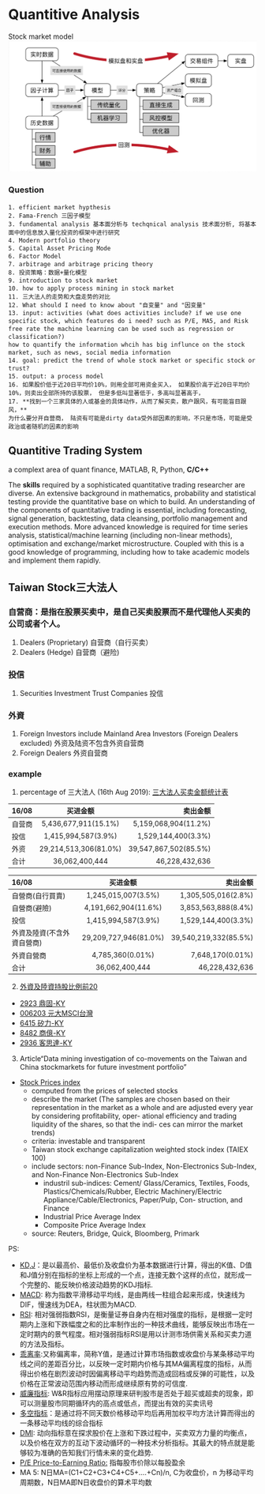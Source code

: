 # Quantitive Analysis

Stock market model
![image](historicalSystem.png)

### Question

```mark
1. efficient market hypthesis
2. Fama-French 三因子模型
3. fundamental analysis 基本面分析与 techqnical analysis 技术面分析, 将基本面中的信息放入量化投资的框架中进行研究
4. Modern portfolio theory
5. Capital Asset Pricing Mode
6. Factor Model
7. arbitrage and arbitrage pricing theory
8. 投资策略：数据+量化模型
9. introduction to stock market
10. how to apply process mining in stock market
11. 三大法人的走势和大盘走势的对比
12. What should I need to know about "自变量" and "因变量"
13. input: activities (what does activities include? if we use one specific stock, which features do i need? such as P/E, MA5, and Risk free rate the machine learning can be used such as regression or classification?)
how to quantify the information whcih has big influnce on the stock market, such as news, social media information
14. goal: predict the trend of whole stock market or specific stock or trust?
15. output: a process model
16. 如果股价低于近20日平均价10%，则用全部可用资金买入， 如果股价高于近20日平均价10%，则卖出全部所持的该股票， 但是多低叫显著低于，多高叫显著高于，
17. **找到一个三家具体的人或基金的具体动作，从而了解买卖，散户跟风，有可能盲目跟风，**
为什么要分开自营商， 陆资有可能是dirty data受外部因素的影响，不只是市场，可能是受政治或者随机的因素的影响
```
## Quantitive Trading System
a complext area of quant finance, MATLAB, R, Python, **C/C++** 

The **skills** required by a sophisticated quantitative trading researcher are diverse. An extensive background in mathematics, probability and statistical testing provide the quantitative base on which to build. An understanding of the components of quantitative trading is essential, including forecasting, signal generation, backtesting, data cleansing, portfolio management and execution methods. More advanced knowledge is required for time series analysis, statistical/machine learning (including non-linear methods), optimisation and exchange/market microstructure. Coupled with this is a good knowledge of programming, including how to take academic models and implement them rapidly.
## Taiwan Stock三大法人
### 自营商：是指在股票买卖中，是自己买卖股票而不是代理他人买卖的公司或者个人。
1. Dealers (Proprietary) 自营商（自行买卖）
2. Dealers (Hedge) 自营商（避险)

### 投信
1. Securities Investment Trust Companies 投信

### 外資
1. Foreign Investors include Mainland Area Investors (Foreign Dealers excluded) 外资及陆资不包含外资自营商
2. Foreign Dealers 外资自营商

### example
1. percentage of 三大法人 (16th Aug 2019): [三大法人买卖金额统计表](https://www.twse.com.tw/zh/page/trading/fund/BFI82U.html)


| 16/08        | 买进金额        | 卖出金额        |
| :--         |     :---:      |          ---: |
| 自营商         | 5,436,677,911(15.1%)     | 5,159,068,904(11.2%)    |
| 投信          | 1,415,994,587(3.9%)       | 1,529,144,400(3.3%)      |
| 外资           | 29,214,513,306(81.0%)       | 39,547,867,502(85.5%)      |
| 合计                  | 36,062,400,444	       | 46,228,432,636      |


| 16/08        | 买进金额        | 卖出金额        |
| :------          |     :---:        |          ---: |
| 自營商(自行買賣) | 1,245,015,007(3.5%)  | 1,305,505,016(2.8%)|
| 自營商(避險)     | 4,191,662,904(11.6%)| 3,853,563,888(8.4%)|
| 投信            |1,415,994,587(3.9%)| 1,529,144,400(3.3%)  |
| 外資及陸資(不含外資自營商)| 29,209,727,946(81.0%)|39,540,219,332(85.5%)    |
| 外資自營商       | 4,785,360(0.01%)       | 7,648,170(0.01%)|
| 合计            | 36,062,400,444	| 46,228,432,636      |

2. [外資及陸資持股比例前20](https://www.twse.com.tw/zh/page/trading/fund/MI_QFIIS_sort_20.html)
- [2923 鼎固-KY](https://tw.stock.yahoo.com/q/ts?s=2923)
- [006203 元大MSCI台灣](https://tw.stock.yahoo.com/q/ta?s=006203)
- [6415 矽力-KY](https://tw.stock.yahoo.com/q/bc?s=6415)
- [8482 商億-KY](https://tw.stock.yahoo.com/q/bc?s=8482)
- [2936 客思達-KY](https://tw.stock.yahoo.com/q/bc?s=2936)

3. Article“Data mining investigation of co-movements on the Taiwan and China stockmarkets for future investment portfolio”

- [Stock Prices index](https://wiki.mbalib.com/wiki/%E8%82%A1%E7%A5%A8%E4%BB%B7%E6%A0%BC%E6%8C%87%E6%95%B0)
	- computed from the prices of selected stocks
	- describe the market (The samples are chosen based on their representation in the market as a whole and are adjusted every year by considering profitability, oper- ational efficiency and trading liquidity of the shares, so that the indi- ces can mirror the market trends)
	- criteria: investable and transparent
	- Taiwan stock exchange capitalization weighted stock index (TAIEX 100)
	- include sectors: non-Finance Sub-Index, Non-Electronics Sub-Index, and Non-Finance Non-Electronics Sub-Index
		- industril sub-indices: Cement/ Glass/Ceramics, Textiles, Foods, Plastics/Chemicals/Rubber, Electric Machinery/Electric Appliance/Cable/Electronics, Paper/Pulp, Con- struction, and Finance
		- Industrial Price Average Index
		- Composite Price Average Index
	- source: Reuters, Bridge, Quick, Bloomberg, Primark




PS:

- [KD,J](http://www.zqt888.cn/html/cgxt/4966.html)：是以最高价、最低价及收盘价为基本数据进行计算，得出的K值、D值和J值分别在指标的坐标上形成的一个点，连接无数个这样的点位，就形成一个完整的、能反映价格波动趋势的KDJ指标.
- [MACD](http://www.zqt888.cn/html/cgxt/4965.html): 称为指数平滑移动平均线，是由两线一柱组合起来形成，快速线为DIF，慢速线为DEA，柱状图为MACD.
- [RSI](http://www.zqt888.cn/html/cgxt/4967.html): 相对强弱指数RSI，是衡量证券自身内在相对强度的指标，是根据一定时期内上涨和下跌幅度之和的比率制作出的一种技术曲线，能够反映出市场在一定时期内的景气程度。相对强弱指标RSI是用以计测市场供需关系和买卖力道的方法及指标。
- [乖离率](https://www.zcaijing.com/bias/79981.html):又称偏离率，简称Y值，是通过计算市场指数或收盘价与某条移动平均线之间的差距百分比，以反映一定时期内价格与其MA偏离程度的指标，从而得出价格在剧烈波动时因偏离移动平均趋势而造成回档或反弹的可能性，以及价格在正常波动范围内移动而形成继续原有势的可信度.
- [威廉指标](https://www.zcaijing.com/dxbzmmd/208581.html): W&R指标应用摆动原理来研判股市是否处于超买或超卖的现象，即可以测量股市同期循环内的高点或低点，而提出有效的买卖讯号
- [多空指标](https://www.zcaijing.com/kxianjishuzhibiao/1275.html)：是通过将不同天数价格移动平均后再用加权平均方法计算而得出的一条移动平均线的综合指标
- [DMI](http://www.zqt888.cn/html/cgxt/1579.html): 动向指标意在探求股价在上涨和下跌过程中，买卖双方力量的均衡点，以及价格在双方的互动下波动循环的一种技术分析指标。其最大的特点就是能够较为准确的告知我们行情未来的变化趋势.
- [P/E Price-to-Earning Ratio:](https://zh.wikipedia.org/wiki/市盈率) 指每股市价除以每股盈余
- MA 5: N日MA=(C1+C2+C3+C4+C5+....+Cn)/n, C为收盘价，n 为移动平均周期数，N日MA即N日收盘价的算术平均数





























